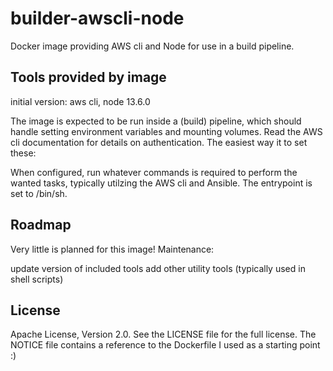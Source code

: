 # builder-awscli-node
Docker image providing AWS cli and Node for use in a build pipeline.


## Tools provided by image
initial version:
aws cli, node 13.6.0

The image is expected to be run inside a (build) pipeline, which should handle setting environment variables and mounting volumes. Read the AWS cli documentation for details on authentication. The easiest way it to set these:

When configured, run whatever commands is required to perform the wanted tasks, typically utilzing the AWS cli and Ansible.
The entrypoint is set to /bin/sh.

## Roadmap
Very little is planned for this image! Maintenance:

update version of included tools
add other utility tools (typically used in shell scripts)

## License
Apache License, Version 2.0. See the LICENSE file for the full license. The NOTICE file contains a reference to the Dockerfile I used as a starting point :)
